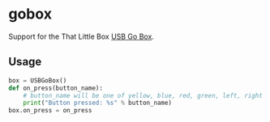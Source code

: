 # gobox

Support for the That Little Box [USB Go Box](https://www.thatlittlebox.co.uk/usb-go-box).

## Usage

```python
box = USBGoBox()
def on_press(button_name):
    # button_name will be one of yellow, blue, red, green, left, right
    print("Button pressed: %s" % button_name)
box.on_press = on_press
```
